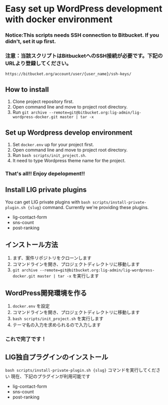 # Easy set up WordPress development with docker environment

### Notice:This scripts needs SSH connection to Bitbucket. If you didn't, set it up first.
### 注意：当該スクリプトはBitbucketへのSSH接続が必要です。下記のURLより登録してください。
`https://bitbucket.org/account/user/{user_name}/ssh-keys/`


## How to install
1. Clone project repository first.
1. Open command line and move to project root directory.
1. Run `git archive --remote=git@bitbucket.org:lig-admin/lig-wordpress-docker.git master | tar -x` 

## Set up Wordpress develop environment
1. Set `docker.env` up for your project first.
1. Open command line and move to project root directory.
1. Run `bash scripts/init_project.sh`.
1. It need to type Wordpress theme name for the project.

### That's all!! Enjoy depelopment!!

## Install LIG private plugins
You can get LIG private plugins with `bash scripts/install-private-plugin.sh {slug}` command.
Currently we're providing these plugins.
* lig-contact-form
* sns-count
* post-ranking

## インストール方法
1. まず、案件リポジトリをクローンします
1. コマンドラインを開き、プロジェクトディレクトリに移動します
1. `git archive --remote=git@bitbucket.org:lig-admin/lig-wordpress-docker.git master | tar -x` を実行します

## WordPress開発環境を作る
1.  `docker.env` を設定
1. コマンドラインを開き、プロジェクトディレクトリに移動します
1.  `bash scripts/init_project.sh` を実行します
1. テーマ名の入力を求められるので入力します

### これで完了です！

## LIG独自プラグインのインストール
`bash scripts/install-private-plugin.sh {slug}` コマンドを実行してください
現在、下記のプラグインが利用可能です
* lig-contact-form
* sns-count
* post-ranking

